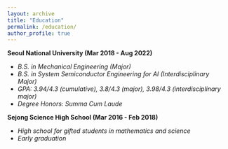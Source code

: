 ```yaml
---
layout: archive
title: "Education"
permalink: /education/
author_profile: true
---
```

**Seoul National University  (Mar 2018 - Aug 2022)**  
  - *B.S. in Mechanical Engineering (Major)*  
  - *B.S. in System Semiconductor Engineering for AI (Interdisciplinary Major)*  
  - *GPA: 3.94/4.3 (cumulative), 3.8/4.3 (major), 3.98/4.3 (interdisciplinary major)*  
  - *Degree Honors: Summa Cum Laude*  

**Sejong Science High School  (Mar 2016 - Feb 2018)**  
  - *High school for gifted students in mathematics and science*  
  - *Early graduation*  
